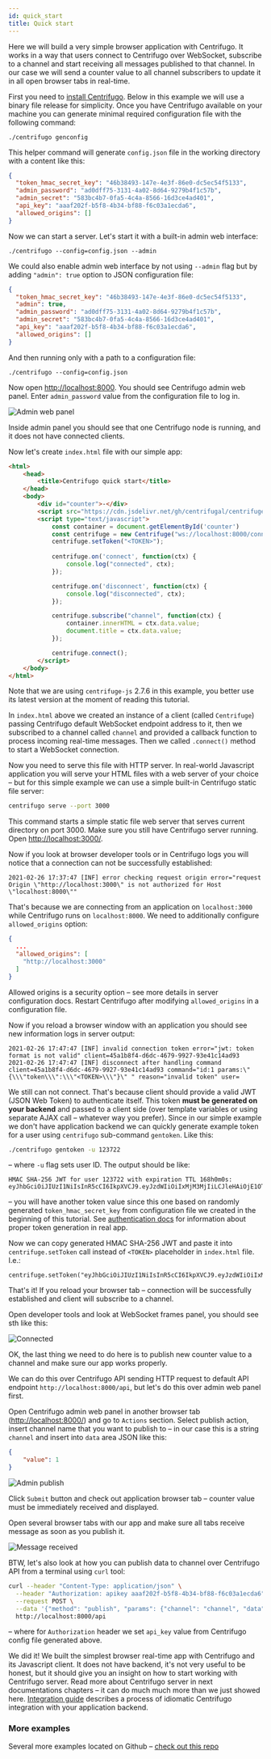 ```yaml
---
id: quick_start
title: Quick start
---
```


Here we will build a very simple browser application with Centrifugo. It works in a way that users connect to Centrifugo over WebSocket, subscribe to a channel and start receiving all messages published to that channel. In our case we will send a counter value to all channel subscribers to update it in all open browser tabs in real-time.

First you need to [install Centrifugo](installation.md). Below in this example we will use a binary file release for simplicity. Once you have Centrifugo available on your machine you can generate minimal required configuration file with the following command:

```
./centrifugo genconfig
```

This helper command will generate `config.json` file in the working directory with a content like this:

```json title="config.json"
{
  "token_hmac_secret_key": "46b38493-147e-4e3f-86e0-dc5ec54f5133",
  "admin_password": "ad0dff75-3131-4a02-8d64-9279b4f1c57b",
  "admin_secret": "583bc4b7-0fa5-4c4a-8566-16d3ce4ad401",
  "api_key": "aaaf202f-b5f8-4b34-bf88-f6c03a1ecda6",
  "allowed_origins": []
}
```

Now we can start a server. Let's start it with a built-in admin web interface:

```console
./centrifugo --config=config.json --admin
```

We could also enable admin web interface by not using `--admin` flag but by adding `"admin": true` option to JSON configuration file:

```json title="config.json"
{
  "token_hmac_secret_key": "46b38493-147e-4e3f-86e0-dc5ec54f5133",
  "admin": true,
  "admin_password": "ad0dff75-3131-4a02-8d64-9279b4f1c57b",
  "admin_secret": "583bc4b7-0fa5-4c4a-8566-16d3ce4ad401",
  "api_key": "aaaf202f-b5f8-4b34-bf88-f6c03a1ecda6",
  "allowed_origins": []
}
```

And then running only with a path to a configuration file:

```console
./centrifugo --config=config.json
```

Now open [http://localhost:8000](http://localhost:8000). You should see Centrifugo admin web panel. Enter `admin_password` value from the configuration file to log in.

![Admin web panel](/img/quick_start_admin.png)

Inside admin panel you should see that one Centrifugo node is running, and it does not have connected clients.

Now let's create `index.html` file with our simple app:

```html title="index.html"
<html>
    <head>
        <title>Centrifugo quick start</title>
    </head>
    <body>
        <div id="counter">-</div>
        <script src="https://cdn.jsdelivr.net/gh/centrifugal/centrifuge-js@2.7.6/dist/centrifuge.min.js"></script>
        <script type="text/javascript">
            const container = document.getElementById('counter')
            const centrifuge = new Centrifuge("ws://localhost:8000/connection/websocket");
            centrifuge.setToken("<TOKEN>");
            
            centrifuge.on('connect', function(ctx) {
                console.log("connected", ctx);
            });

            centrifuge.on('disconnect', function(ctx) {
                console.log("disconnected", ctx);
            });

            centrifuge.subscribe("channel", function(ctx) {
                container.innerHTML = ctx.data.value;
                document.title = ctx.data.value;
            });

            centrifuge.connect();
        </script>
    </body>
</html>
```

Note that we are using `centrifuge-js` 2.7.6 in this example, you better use its latest version at the moment of reading this tutorial.

In `index.html` above we created an instance of a client (called `Centrifuge`) passing Centrifugo default WebSocket endpoint address to it, then we subscribed to a channel called `channel` and provided a callback function to process incoming real-time messages. Then we called `.connect()` method to start a WebSocket connection. 

Now you need to serve this file with HTTP server. In real-world Javascript application you will serve your HTML files with a web server of your choice – but for this simple example we can use a simple built-in Centrifugo static file server:

```bash
centrifugo serve --port 3000
```

This command starts a simple static file web server that serves current directory on port 3000. Make sure you still have Centrifugo server running. Open [http://localhost:3000/](http://localhost:3000/).

Now if you look at browser developer tools or in Centrifugo logs you will notice that a connection can not be successfully established:

```
2021-02-26 17:37:47 [INF] error checking request origin error="request Origin \"http://localhost:3000\" is not authorized for Host \"localhost:8000\""
```

That's because we are connecting from an application on `localhost:3000` while Centrifugo runs on `localhost:8000`. We need to additionally configure `allowed_origins` option:

```json title="config.json"
{
  ...
  "allowed_origins": [
    "http://localhost:3000"
  ]
}
```

Allowed origins is a security option – see more details in server configuration docs. Restart Centrifugo after modifying `allowed_origins` in a configuration file.

Now if you reload a browser window with an application you should see new information logs in server output:

```
2021-02-26 17:47:47 [INF] invalid connection token error="jwt: token format is not valid" client=45a1b8f4-d6dc-4679-9927-93e41c14ad93
2021-02-26 17:47:47 [INF] disconnect after handling command client=45a1b8f4-d6dc-4679-9927-93e41c14ad93 command="id:1 params:\"{\\\"token\\\":\\\"<TOKEN>\\\"}\" " reason="invalid token" user=
```

We still can not connect. That's because client should provide a valid JWT (JSON Web Token) to authenticate itself. This token **must be generated on your backend** and passed to a client side (over template variables or using separate AJAX call – whatever way you prefer). Since in our simple example we don't have application backend we can quickly generate example token for a user using `centrifugo` sub-command `gentoken`. Like this:

```bash
./centrifugo gentoken -u 123722
```

– where `-u` flag sets user ID. The output should be like:

```
HMAC SHA-256 JWT for user 123722 with expiration TTL 168h0m0s:
eyJhbGciOiJIUzI1NiIsInR5cCI6IkpXVCJ9.eyJzdWIiOiIxMjM3MjIiLCJleHAiOjE1OTAxODYzMTZ9.YMJVJsQbK_p1fYFWkcoKBYr718AeavAk3MAYvxcMk0M
```

– you will have another token value since this one based on randomly generated `token_hmac_secret_key` from configuration file we created in the beginning of this tutorial. See [authentication docs](../server/authentication.md) for information about proper token generation in real app.

Now we can copy generated HMAC SHA-256 JWT and paste it into `centrifuge.setToken` call instead of `<TOKEN>` placeholder in `index.html` file. I.e.:

```
centrifuge.setToken("eyJhbGciOiJIUzI1NiIsInR5cCI6IkpXVCJ9.eyJzdWIiOiIxMjM3MjIiLCJleHAiOjE1OTAxODYzMTZ9.YMJVJsQbK_p1fYFWkcoKBYr718AeavAk3MAYvxcMk0M");
```

That's it! If you reload your browser tab – connection will be successfully established and client will subscribe to a channel.

Open developer tools and look at WebSocket frames panel, you should see sth like this:

![Connected](/img/quick_start_connected.png)

OK, the last thing we need to do here is to publish new counter value to a channel and make sure our app works properly.

We can do this over Centrifugo API sending HTTP request to default API endpoint `http://localhost:8000/api`, but let's do this over admin web panel first.

Open Centrifugo admin web panel in another browser tab ([http://localhost:8000/](http://localhost:8000/)) and go to `Actions` section. Select publish action, insert channel name that you want to publish to – in our case this is a string `channel` and insert into `data` area JSON like this:

```json
{
    "value": 1
}
```

![Admin publish](/img/quick_start_publish.png)

Click `Submit` button and check out application browser tab – counter value must be immediately received and displayed.

Open several browser tabs with our app and make sure all tabs receive message as soon as you publish it.

![Message received](/img/quick_start_message.png)

BTW, let's also look at how you can publish data to channel over Centrifugo API from a terminal using `curl` tool:

```bash
curl --header "Content-Type: application/json" \
  --header "Authorization: apikey aaaf202f-b5f8-4b34-bf88-f6c03a1ecda6" \
  --request POST \
  --data '{"method": "publish", "params": {"channel": "channel", "data": {"value": 2}}}' \
  http://localhost:8000/api
```

– where for `Authorization` header we set `api_key` value from Centrifugo config file generated above.

We did it! We built the simplest browser real-time app with Centrifugo and its Javascript client. It does not have backend, it's not very useful to be honest, but it should give you an insight on how to start working with Centrifugo server. Read more about Centrifugo server in next documentations chapters – it can do much much more than we just showed here. [Integration guide](integration.md) describes a process of idiomatic Centrifugo integration with your application backend.

### More examples

Several more examples located on Github – [check out this repo](https://github.com/centrifugal/examples)

